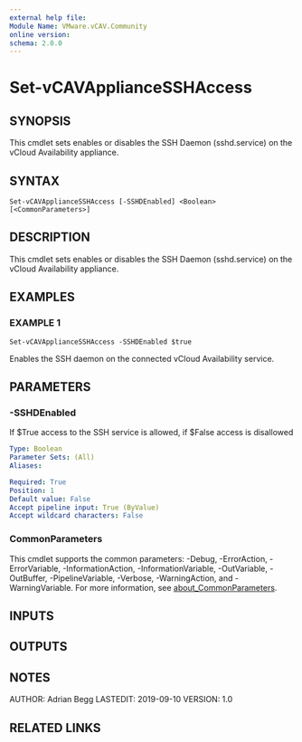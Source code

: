 ```yaml
---
external help file:
Module Name: VMware.vCAV.Community
online version:
schema: 2.0.0
---
```


# Set-vCAVApplianceSSHAccess

## SYNOPSIS
This cmdlet sets enables or disables the SSH Daemon (sshd.service) on the vCloud Availability appliance.

## SYNTAX

```
Set-vCAVApplianceSSHAccess [-SSHDEnabled] <Boolean> [<CommonParameters>]
```

## DESCRIPTION
This cmdlet sets enables or disables the SSH Daemon (sshd.service) on the vCloud Availability appliance.

## EXAMPLES

### EXAMPLE 1
```
Set-vCAVApplianceSSHAccess -SSHDEnabled $true
```

Enables the SSH daemon on the connected vCloud Availability service.

## PARAMETERS

### -SSHDEnabled
If $True access to the SSH service is allowed, if $False access is disallowed

```yaml
Type: Boolean
Parameter Sets: (All)
Aliases:

Required: True
Position: 1
Default value: False
Accept pipeline input: True (ByValue)
Accept wildcard characters: False
```

### CommonParameters
This cmdlet supports the common parameters: -Debug, -ErrorAction, -ErrorVariable, -InformationAction, -InformationVariable, -OutVariable, -OutBuffer, -PipelineVariable, -Verbose, -WarningAction, and -WarningVariable. For more information, see [about_CommonParameters](http://go.microsoft.com/fwlink/?LinkID=113216).

## INPUTS

## OUTPUTS

## NOTES
AUTHOR: Adrian Begg
LASTEDIT: 2019-09-10
VERSION: 1.0

## RELATED LINKS
